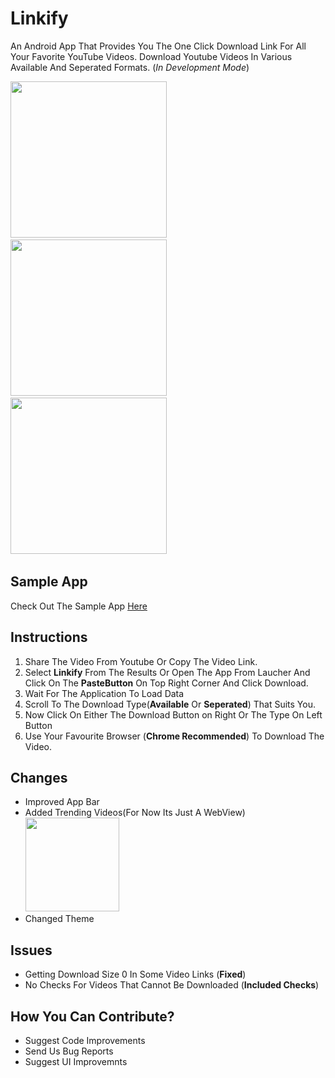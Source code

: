 # Linkify

An Android App That Provides You The One Click Download Link For All Your Favorite YouTube Videos.
Download Youtube Videos In Various Available And Seperated Formats. (<i>In Development Mode</i>) 

<img src="https://raw.githubusercontent.com/naseemali925/Linkify/master/images/initial.png" width="250">&nbsp;&nbsp;&nbsp;&nbsp;&nbsp;&nbsp;&nbsp;&nbsp;&nbsp;&nbsp;&nbsp;&nbsp;
<img src="https://raw.githubusercontent.com/naseemali925/Linkify/master/images/share.png" width="250">&nbsp;&nbsp;&nbsp;&nbsp;&nbsp;&nbsp;&nbsp;&nbsp;&nbsp;&nbsp;&nbsp;&nbsp;
<img src="https://raw.githubusercontent.com/naseemali925/Linkify/master/images/formats.png" width="250">&nbsp;&nbsp;&nbsp;&nbsp;&nbsp;&nbsp;&nbsp;&nbsp;&nbsp;&nbsp;&nbsp;&nbsp;

## Sample App

Check Out The Sample App <a href="https://github.com/naseemali925/Linkify/tree/master/testApp">Here</a>


## Instructions

<ol>
  <li>
    Share The Video From Youtube Or Copy The Video Link.
  </li>
  <li>
    Select <b>Linkify</b> From The Results Or Open The App From Laucher And Click On The <b>PasteButton</b> On Top Right Corner And Click Download.
  </li>
  <li>
    Wait For The Application To Load Data
  </li>
  <li>
    Scroll To The Download Type(<b>Available</b> Or <b>Seperated</b>) That Suits You.
  </li>
  <li>
    Now Click On Either The Download Button on Right Or The Type On Left Button
  </li>
  <li>
    Use Your Favourite Browser (<b>Chrome Recommended</b>) To Download The Video.
  </li>
  </ol>
  
## Changes
  <ul>
  <li>Improved App Bar</li>
  <li>Added Trending Videos(For Now Its Just A WebView)</br><img src="https://raw.githubusercontent.com/naseemali925/Linkify/master/images/trending.png" width="150"></li>
  <li>Changed Theme</li>
  </ul>
  
## Issues
  <ul>
  <li>Getting Download Size 0 In Some Video Links (<b>Fixed</b>)</li>
  <li>No Checks For Videos That Cannot Be Downloaded (<b>Included Checks</b>)</li>
  </ul>
  
## How You Can Contribute?
  
  <ul>
  <li>Suggest Code Improvements</li>
  <li>Send Us Bug Reports</li>
  <li>Suggest UI Improvemnts</li>
</ul>

